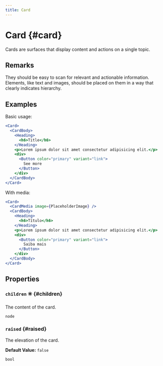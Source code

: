 ```yaml
---
title: Card
---
```



# Card  {#card}




Cards are surfaces that display content and actions on a single topic.


## Remarks


They should be easy to scan for relevant and actionable information.
Elements, like text and images, should be placed on them in a way that clearly indicates hierarchy.


## Examples


Basic usage:
```jsx
<Card>
  <CardBody>
    <Heading>
      <h6>Title</h6>
    </Heading>
    <p>Lorem ipsum dolor sit amet consectetur adipisicing elit.</p>
    <div>
      <Button color="primary" variant="link">
        See more
      </Button>
    </div>
  </CardBody>
</Card>
```


With media:
```jsx
<Card>
  <CardMedia image={PlaceholderImage} />
  <CardBody>
    <Heading>
      <h6>Título</h6>
    </Heading>
    <p>Lorem ipsum dolor sit amet consectetur adipisicing elit.</p>
    <div>
      <Button color="primary" variant="link">
        Saiba mais
      </Button>
    </div>
  </CardBody>
</Card>
```


## Properties


### `children` ✳️  {#children}




The content of the card.

```tsx title="Type"
node
```



### `raised`   {#raised}




The elevation of the card.

**Default Value:** `false`


```tsx title="Type"
bool
```



